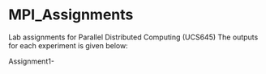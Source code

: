 # MPI_Assignments
Lab assignments for Parallel Distributed Computing (UCS645)
The outputs for each experiment is given below:

Assignment1-
